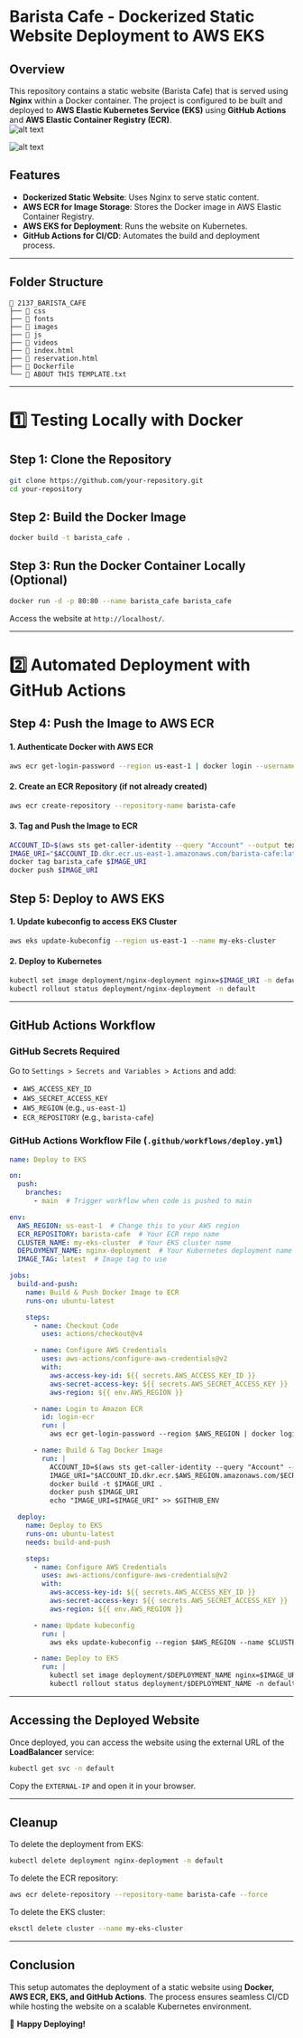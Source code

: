 # Barista Cafe - Dockerized Static Website Deployment to AWS EKS

## Overview
This repository contains a static website (Barista Cafe) that is served using **Nginx** within a Docker container. The project is configured to be built and deployed to **AWS Elastic Kubernetes Service (EKS)** using **GitHub Actions** and **AWS Elastic Container Registry (ECR)**.   
![alt text](image-3.png) 

![alt text](image-2.png)  

## Features
- **Dockerized Static Website**: Uses Nginx to serve static content.
- **AWS ECR for Image Storage**: Stores the Docker image in AWS Elastic Container Registry.
- **AWS EKS for Deployment**: Runs the website on Kubernetes.
- **GitHub Actions for CI/CD**: Automates the build and deployment process.

---

## Folder Structure
```
📂 2137_BARISTA_CAFE
├── 📁 css
├── 📁 fonts
├── 📁 images
├── 📁 js
├── 📁 videos
├── 📄 index.html
├── 📄 reservation.html
├── 📄 Dockerfile
└── 📄 ABOUT THIS TEMPLATE.txt
```

---

# 1️⃣ Testing Locally with Docker

## Step 1: Clone the Repository
```sh
git clone https://github.com/your-repository.git
cd your-repository
```

## Step 2: Build the Docker Image
```sh
docker build -t barista_cafe .
```

## Step 3: Run the Docker Container Locally (Optional)
```sh
docker run -d -p 80:80 --name barista_cafe barista_cafe
```
Access the website at `http://localhost/`.

---

# 2️⃣ Automated Deployment with GitHub Actions

## Step 4: Push the Image to AWS ECR

#### **1. Authenticate Docker with AWS ECR**
```sh
aws ecr get-login-password --region us-east-1 | docker login --username AWS --password-stdin <AWS_ACCOUNT_ID>.dkr.ecr.us-east-1.amazonaws.com
```

#### **2. Create an ECR Repository (if not already created)**
```sh
aws ecr create-repository --repository-name barista-cafe
```

#### **3. Tag and Push the Image to ECR**
```sh
ACCOUNT_ID=$(aws sts get-caller-identity --query "Account" --output text)
IMAGE_URI="$ACCOUNT_ID.dkr.ecr.us-east-1.amazonaws.com/barista-cafe:latest"
docker tag barista_cafe $IMAGE_URI
docker push $IMAGE_URI
```

## Step 5: Deploy to AWS EKS

#### **1. Update kubeconfig to access EKS Cluster**
```sh
aws eks update-kubeconfig --region us-east-1 --name my-eks-cluster
```

#### **2. Deploy to Kubernetes**
```sh
kubectl set image deployment/nginx-deployment nginx=$IMAGE_URI -n default
kubectl rollout status deployment/nginx-deployment -n default
```

---

## GitHub Actions Workflow
### **GitHub Secrets Required**
Go to `Settings > Secrets and Variables > Actions` and add:
- `AWS_ACCESS_KEY_ID`
- `AWS_SECRET_ACCESS_KEY`
- `AWS_REGION` (e.g., `us-east-1`)
- `ECR_REPOSITORY` (e.g., `barista-cafe`)

### **GitHub Actions Workflow File (`.github/workflows/deploy.yml`)**
```yaml
name: Deploy to EKS

on:
  push:
    branches:
      - main  # Trigger workflow when code is pushed to main

env:
  AWS_REGION: us-east-1  # Change this to your AWS region
  ECR_REPOSITORY: barista-cafe  # Your ECR repo name
  CLUSTER_NAME: my-eks-cluster  # Your EKS cluster name
  DEPLOYMENT_NAME: nginx-deployment  # Your Kubernetes deployment name
  IMAGE_TAG: latest  # Image tag to use

jobs:
  build-and-push:
    name: Build & Push Docker Image to ECR
    runs-on: ubuntu-latest

    steps:
      - name: Checkout Code
        uses: actions/checkout@v4

      - name: Configure AWS Credentials
        uses: aws-actions/configure-aws-credentials@v2
        with:
          aws-access-key-id: ${{ secrets.AWS_ACCESS_KEY_ID }}
          aws-secret-access-key: ${{ secrets.AWS_SECRET_ACCESS_KEY }}
          aws-region: ${{ env.AWS_REGION }}

      - name: Login to Amazon ECR
        id: login-ecr
        run: |
          aws ecr get-login-password --region $AWS_REGION | docker login --username AWS --password-stdin $(aws sts get-caller-identity --query "Account" --output text).dkr.ecr.$AWS_REGION.amazonaws.com

      - name: Build & Tag Docker Image
        run: |
          ACCOUNT_ID=$(aws sts get-caller-identity --query "Account" --output text)
          IMAGE_URI="$ACCOUNT_ID.dkr.ecr.$AWS_REGION.amazonaws.com/$ECR_REPOSITORY:$IMAGE_TAG"
          docker build -t $IMAGE_URI .
          docker push $IMAGE_URI
          echo "IMAGE_URI=$IMAGE_URI" >> $GITHUB_ENV

  deploy:
    name: Deploy to EKS
    runs-on: ubuntu-latest
    needs: build-and-push

    steps:
      - name: Configure AWS Credentials
        uses: aws-actions/configure-aws-credentials@v2
        with:
          aws-access-key-id: ${{ secrets.AWS_ACCESS_KEY_ID }}
          aws-secret-access-key: ${{ secrets.AWS_SECRET_ACCESS_KEY }}
          aws-region: ${{ env.AWS_REGION }}

      - name: Update kubeconfig
        run: |
          aws eks update-kubeconfig --region $AWS_REGION --name $CLUSTER_NAME

      - name: Deploy to EKS
        run: |
          kubectl set image deployment/$DEPLOYMENT_NAME nginx=$IMAGE_URI -n default
          kubectl rollout status deployment/$DEPLOYMENT_NAME -n default
```

---

## Accessing the Deployed Website
Once deployed, you can access the website using the external URL of the **LoadBalancer** service:
```sh
kubectl get svc -n default
```
Copy the `EXTERNAL-IP` and open it in your browser.

---

## Cleanup
To delete the deployment from EKS:
```sh
kubectl delete deployment nginx-deployment -n default
```
To delete the ECR repository:
```sh
aws ecr delete-repository --repository-name barista-cafe --force
```
To delete the EKS cluster:
```sh
eksctl delete cluster --name my-eks-cluster
```

---

## Conclusion
This setup automates the deployment of a static website using **Docker, AWS ECR, EKS, and GitHub Actions**. The process ensures seamless CI/CD while hosting the website on a scalable Kubernetes environment.

🚀 **Happy Deploying!**

